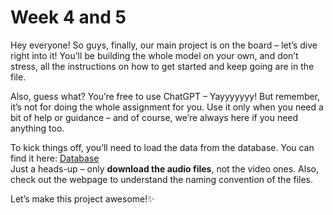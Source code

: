 # Week 4 and 5
Hey everyone! So guys, finally, our main project is on the board – let’s dive right into it! You’ll be building the whole model on your own, and don’t stress, all the instructions on how to get started and keep going are in the file.

Also, guess what? You’re free to use ChatGPT – Yayyyyyyy! But remember, it’s not for doing the whole assignment for you. Use it only when you need a bit of help or guidance – and of course, we’re always here if you need anything too.

To kick things off, you’ll need to load the data from the database. You can find it here: [Database](https://zenodo.org/records/1188976#.XsAXemgzaUk) <br>
Just a heads-up – only **download the audio files**, not the video ones. Also, check out the webpage to understand the naming convention of the files.

Let’s make this project awesome!✨
